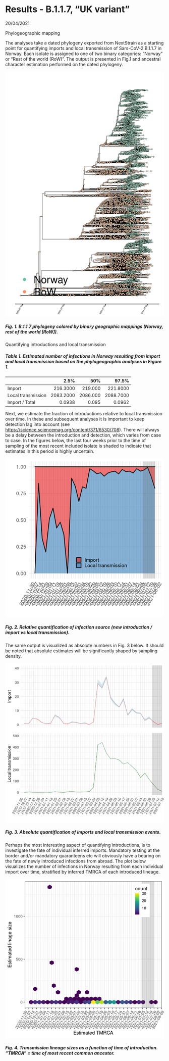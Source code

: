 Results - B.1.1.7, “UK variant”
================
20/04/2021

Phylogeographic mapping

The analyses take a dated phylogeny exported from NextStrain as a
starting point for quantifying imports and local transmission of
Sars-CoV-2 B.1.1.7 in Norway. Each isolate is assigned to one of two
binary categories: “Norway” or “Rest of the world (RoW)”. The output is
presented in Fig.1 and ancestral character estimation performed on the
dated phylogeny.

![Test](UK_results_files/figure-gfm/unnamed-chunk-1-1.png)

##### Fig. 1. B.1.1.7 phylogeny colored by binary geographic mappings (Norway, rest of the world \[RoW\]).

Quantifying introductions and local transmission

##### Table 1. Estimated number of infections in Norway resulting from import and local transmission based on the phylogeographic analyses in Figure 1.

|                    |      2.5% |      50% |     97.5% |
|:-------------------|----------:|---------:|----------:|
| Import             |  216.3000 |  219.000 |  221.8000 |
| Local transmission | 2083.2000 | 2086.000 | 2088.7000 |
| Import / Total     |    0.0938 |    0.095 |    0.0962 |

Next, we estimate the fraction of introductions relative to local
transmission over time. In these and subsequent analyses it is important
to keep detection lag into account (see
<https://science.sciencemag.org/content/371/6530/708>). There will
always be a delay between the introduction and detection, which varies
from case to case. In the figures below, the last four weeks prior to
the time of sampling of the most recent included isolate is shaded to
indicate that estimates in this period is highly uncertain.

![](UK_results_files/figure-gfm/unnamed-chunk-5-1.png)<!-- -->

##### Fig. 2. Relative quantification of infection source (new introduction / import vs local transmission).

The same output is visualized as absolute numbers in Fig. 3 below. It
should be noted that absolute estimates will be significantly shaped by
sampling density.

![](UK_results_files/figure-gfm/unnamed-chunk-7-1.png)<!-- -->

##### Fig. 3. Absolute quantification of imports and local transmission events.

Perhaps the most interesting aspect of quantifying introductions, is to
investigate the fate of individual inferred imports. Mandatory testing
at the border and/or mandatory quaranteens etc will obviously have a
bearing on the fate of newly introduced infections from abroad. The plot
below visualizes the number of infections in Norway resulting from each
individual import over time, stratified by inferred TMRCA of each
introduced lineage.

![](UK_results_files/figure-gfm/unnamed-chunk-8-1.png)<!-- -->

##### Fig. 4. Transmission lineage sizes as a function of time of introduction. “TMRCA” = time of most recent common ancestor.
